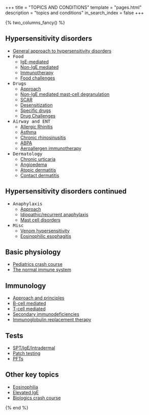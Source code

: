 +++
title = "TOPICS AND CONDITIONS"
template = "pages.html"
description = "topics and conditions"
in_search_index = false
+++

{% two_columns_fancy() %}

## Hypersensitivity disorders

- [General approach to hypersensitivity disorders](@/topics/hypersensitivity/hypersensitivity_approach.md)
- <kbd><kbd>Food</kbd></kbd>
  - [IgE-mediated](/topics/hypersensitivity/foods/ige/)
  - [Non-IgE mediated](/topics/hypersensitivity/foods/non_ige/)
  - [Immunotherapy](/topics/hypersensitivity/foods/immunotherapy)
  - [Food challenges](@/topics/hypersensitivity/foods/food_challenge.md)
- <kbd><kbd>Drugs</kbd></kbd>
  - [Approach](/topics/hypersensitivity/drugs/approach)
  - [Non-IgE mediated mast-cell degranulation](@/topics/hypersensitivity/drugs/non_ige.md)
  - [SCAR](/topics/hypersensitivity/drugs/scar)
  - [Desensitization](/topics/hypersensitivity/drugs/desensitization)
  - [Specific drugs](/topics/hypersensitivity/drugs/specific_drugs/)
  - [Drug Challenges](@/topics/hypersensitivity/drugs/drug_challenge.md)
- <kbd><kbd>Airway and ENT</kbd></kbd>
  - [Allergic Rhinitis](@/topics/hypersensitivity/airway_ent/allergic_rhinitis.md)
  - [Asthma](/topics/hypersensitivity/airway_ent/asthma)
  - [Chronic rhinosinusitis](@/topics/hypersensitivity/airway_ent/chronic_rhinosinusitis.md)
  - [ABPA](/topics/hypersensitivity/airway_ent/abpa)
  - [Aeroallergen immunotherapy](@/topics/hypersensitivity/airway_ent/aeroallergen_immunotherapy.md)
- <kbd><kbd>Dermatology</kbd></kbd>
  - [Chronic urticaria](/topics/hypersensitivity/dermatology/csu)
  - [Angioedema](/topics/hypersensitivity/dermatology/angioedema)
  - [Atopic dermatitis](@/topics/hypersensitivity/dermatology/atopic_dermatitis.md)
  - [Contact dermatitis](@/topics/hypersensitivity/dermatology/contact_dermatitis.md)

<!-- split -->

## Hypersensitivity disorders continued
- <kbd><kbd>Anaphylaxis</kbd></kbd>
  - [Approach](@/topics/hypersensitivity/anaphylaxis/anaphylaxis.md)
  - [Idiopathic/recurrent anaphylaxis](@/topics/hypersensitivity/anaphylaxis/idiopathic_anaphylaxis.md)
  - [Mast cell disorders](@/topics/hypersensitivity/anaphylaxis/mast_cell_disorders.md)
- <kbd><kbd>Misc</kbd></kbd>
  - [Venom hypersensitivity](/topics/hypersensitivity/misc/venom)
  - [Eosinophilic esophagitis](@/topics/hypersensitivity/misc/eosinophilic_esophagitis.md)

## Basic physiology

- [Pediatrics crash course](@/topics/basic_physiology/pediatrics.md)
- [The normal immune system](@/topics/basic_physiology/immune_system.md)

## Immunology

- [Approach and principles](/topics/immunology/approach)
- [B-cell mediated](@/topics/immunology/b_cell.md)
- [T-cell mediated](@/topics/immunology/t_cell.md)
- [Secondary immunodeficiencies](@/topics/immunology/secondary.md)
- [Immunoglobulin replacement therapy](@/topics/immunology/immunoglobulin_replacement.md)

## Tests

- [SPT/IgE/Intradermal](@/topics/tests/spt_ige_intradermal.md)
- [Patch testing](@/topics/tests/patch_test.md)
- [PFTs](@/topics/tests/pfts.md)

## Other key topics

- [Eosinophilia](/topics/misc/eosinophilia)
- [Elevated IgE](@/topics/misc/elevated_ige.md)
- [Biologics crash course](@/topics/misc/biologics.md)

{% end %}
